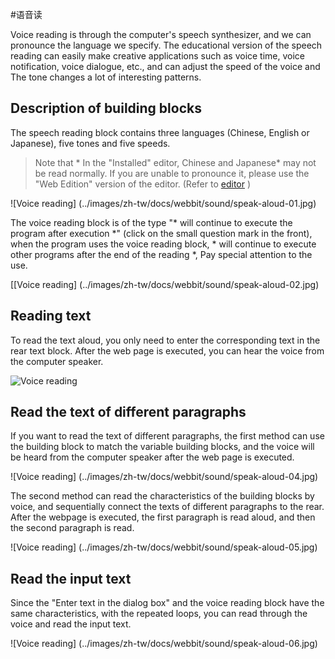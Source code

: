 #语音读

Voice reading is through the computer's speech synthesizer, and we can pronounce the language we specify. The educational version of the speech reading can easily make creative applications such as voice time, voice notification, voice dialogue, etc., and can adjust the speed of the voice and The tone changes a lot of interesting patterns.

## Description of building blocks

The speech reading block contains three languages ​​(Chinese, English or Japanese), five tones and five speeds.

> Note that * In the "Installed" editor, Chinese and Japanese* may not be read normally. If you are unable to pronounce it, please use the "Web Edition" version of the editor. (Refer to [editor](../index.html#software) )

![Voice reading] (../images/zh-tw/docs/webbit/sound/speak-aloud-01.jpg)

The voice reading block is of the type "* will continue to execute the program after execution *" (click on the small question mark in the front), when the program uses the voice reading block, * will continue to execute other programs after the end of the reading *, Pay special attention to the use.

[[Voice reading] (../images/zh-tw/docs/webbit/sound/speak-aloud-02.jpg)

## Reading text

To read the text aloud, you only need to enter the corresponding text in the rear text block. After the web page is executed, you can hear the voice from the computer speaker.

![Voice reading](../images/zh-tw/docs/webbit/sound/speak-aloud-03.jpg)

## Read the text of different paragraphs

If you want to read the text of different paragraphs, the first method can use the building block to match the variable building blocks, and the voice will be heard from the computer speaker after the web page is executed.

![Voice reading] (../images/zh-tw/docs/webbit/sound/speak-aloud-04.jpg)

The second method can read the characteristics of the building blocks by voice, and sequentially connect the texts of different paragraphs to the rear. After the webpage is executed, the first paragraph is read aloud, and then the second paragraph is read.

![Voice reading] (../images/zh-tw/docs/webbit/sound/speak-aloud-05.jpg)

## Read the input text

Since the "Enter text in the dialog box" and the voice reading block have the same characteristics, with the repeated loops, you can read through the voice and read the input text.

![Voice reading] (../images/zh-tw/docs/webbit/sound/speak-aloud-06.jpg)